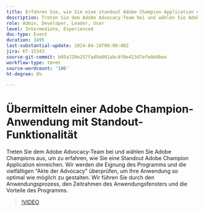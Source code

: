 ```yaml
---
title: Erfahren Sie, wie Sie eine standout Adobe Champion Application einreichen
description: Treten Sie dem Adobe Advocacy-Team bei und wählen Sie Adobe Champions aus, um zu erfahren, wie Sie eine Standout-Adobe-Champion-Anwendung einreichen. Wir führen Sie durch den Anwendungsprozess, den Zeitrahmen des Anwendungsfensters und die Vorteile des Programms.
role: Admin, Developer, Leader, User
level: Intermediate, Experienced
doc-type: Event
duration: 3495
last-substantial-update: 2024-04-18T00:00:00Z
jira: KT-15343
source-git-commit: b05a720e257fad9a601abc4f0e423d7efe0ddbee
workflow-type: tm+mt
source-wordcount: '106'
ht-degree: 0%

---
```



# Übermitteln einer Adobe Champion-Anwendung mit Standout-Funktionalität

Treten Sie dem Adobe Advocacy-Team bei und wählen Sie Adobe Champions aus, um zu erfahren, wie Sie eine Standout Adobe Champion Application einreichen. Wir werden die Eignung des Programms und die vielfältigen &quot;Akte der Advocacy&quot; überprüfen, um Ihre Anwendung so optimal wie möglich zu gestalten. Wir führen Sie durch den Anwendungsprozess, den Zeitrahmen des Anwendungsfensters und die Vorteile des Programms.

>[!VIDEO](https://video.tv.adobe.com/v/3428431/?learn=on)

